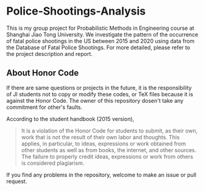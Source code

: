 # Police-Shootings-Analysis

This is my group project for Probabilistic Methods in Engineering course at Shanghai Jiao Tong University. We investigate the pattern of the occurrence of fatal police shootings in the US between 2015 and 2020 using data from the Database of Fatal Police Shootings. For more detailed, please refer to the project description and report.

## About Honor Code
If there are same questions or projects in the future, it is the responsibility of JI students not to copy or modify these codes, or TeX files because it is against the Honor Code. The owner of this repository dosen't take any commitment for other's faults.

According to the student handbook (2015 version),
> It is a violation of the Honor Code for students to submit, as their own, work that is not the result of their own labor and thoughts. This applies, in particular, to ideas, expressions or work obtained from other students as well as from books, the internet, and other sources. The failure to properly credit ideas, expressions or work from others is considered plagiarism.


If you find any problems in the repository, welcome to make an issue or pull request.
